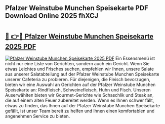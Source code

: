 ## Pfalzer Weinstube Munchen Speisekarte PDF Download Online 2025 fhXCJ

# <h2><a href="http://gc8m2u.nevu.top/?p=Pfalzer+Weinstube+Munchen+Speisekarte">🔗 👉🔴 Pfalzer Weinstube Munchen Speisekarte 2025 PDF</a></h2>

[![Pfalzer Weinstube Munchen Speisekarte 2025 PDF](https://i.imgur.com/dBaPXMq.png)](http://gc8m2u.nevu.top/?p=Pfalzer+Weinstube+Munchen+Speisekarte)
Ein Essensmenü ist nicht nur eine Liste von Gerichten, sondern auch ein Gericht. Wenn Sie etwas Leichtes und Frisches suchen, empfehlen wir Ihnen, unsere Salate aus unserer Salatabteilung auf der Pfalzer Weinstube Munchen Speisekarte unserer Cafeteria zu probieren. Für diejenigen, die Fleisch bevorzugen, bieten wir eine Auswahl an Gerichten auf der Pfalzer Weinstube Munchen Speisekarte an: Rindfleisch, Schweinefleisch, Huhn und Fisch. Unseren Auserwählten bieten wir Gourmet-Gerichte wie Schaschlik und Steak an, die auf einem alten Feuer zubereitet werden. Wenn es Ihnen schwer fällt, etwas zu finden, das Ihnen auf der Pfalzer Weinstube Munchen Speisekarte gefällt, ist unser Team bereit zu helfen und Ihnen einen komfortablen und angenehmen Service zu bieten.
